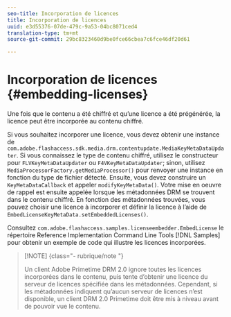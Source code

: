 ```yaml
---
seo-title: Incorporation de licences
title: Incorporation de licences
uuid: e3d55376-07de-479c-9a53-04bc8071ced4
translation-type: tm+mt
source-git-commit: 29bc8323460d9be0fce66cbea7c6fce46df20d61

---
```



# Incorporation de licences {#embedding-licenses}

Une fois que le contenu a été chiffré et qu’une licence a été prégénérée, la licence peut être incorporée au contenu chiffré.

Si vous souhaitez incorporer une licence, vous devez obtenir une instance de `com.adobe.flashaccess.sdk.media.drm.contentupdate.MediaKeyMetaDataUpdater`. Si vous connaissez le type de contenu chiffré, utilisez le constructeur pour `FLVKeyMetaDataUpdater` ou `F4VKeyMetaDataUpdater`; sinon, utilisez `MediaProcessorFactory.getMediaProcessor()` pour renvoyer une instance en fonction du type de fichier détecté. Ensuite, vous devez construire un `KeyMetaDataCallback` et appeler `modifyKeyMetaData()`. Votre mise en oeuvre de rappel est ensuite appelée lorsque les métadonnées DRM se trouvent dans le contenu chiffré. En fonction des métadonnées trouvées, vous pouvez choisir une licence à incorporer et définir la licence à l’aide de `EmbedLicenseKeyMetaData.setEmbeddedLicenses()`.

Consultez `com.adobe.flashaccess.samples.licenseembedder.EmbedLicense` le répertoire Reference Implementation Command Line Tools [!DNL Samples] pour obtenir un exemple de code qui illustre les licences incorporées.

>[!NOTE] {class=&quot;- rubrique/note &quot;}
>
>Un client Adobe Primetime DRM 2.0 ignore toutes les licences incorporées dans le contenu, puis tente d’obtenir une licence du serveur de licences spécifiée dans les métadonnées. Cependant, si les métadonnées indiquent qu’aucun serveur de licences n’est disponible, un client DRM 2.0 Primetime doit être mis à niveau avant de pouvoir vue le contenu.

